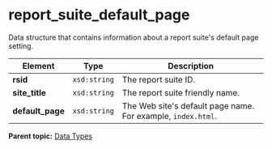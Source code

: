# report\_suite\_default\_page

Data structure that contains information about a report suite's default page setting.

|Element|Type|Description|
|-------|----|-----------|
|**rsid** |`xsd:string` | The report suite ID. |
|**site\_title** |`xsd:string` | The report suite friendly name. |
|**default\_page** |`xsd:string` | The Web site's default page name. For example, `index.html`. |

**Parent topic:** [Data Types](../data_types/c_datatypes.md)

